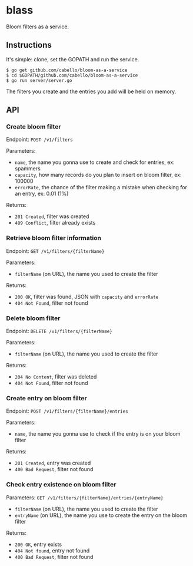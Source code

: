 # blass

Bloom filters as a service.

## Instructions

It's simple: clone, set the GOPATH and run the service.

    $ go get github.com/cabello/bloom-as-a-service
    $ cd $GOPATH/github.com/cabello/bloom-as-a-service
    $ go run server/server.go

The filters you create and the entries you add will be held on memory.

## API

### Create bloom filter

Endpoint: `POST /v1/filters`

Parameters:

- `name`, the name you gonna use to create and check for entries, ex: spammers
- `capacity`, how many records do you plan to insert on bloom filter, ex: 100000
- `errorRate`, the chance of the filter making a mistake when checking for an entry, ex: 0.01 (1%)

Returns:

- `201 Created`, filter was created
- `409 Conflict`, filter already exists

### Retrieve bloom filter information

Endpoint: `GET /v1/filters/{filterName}`

Parameters:

- `filterName` (on URL), the name you used to create the filter

Returns:

- `200 OK`, filter was found, JSON with `capacity` and `errorRate`
- `404 Not Found`, filter not found

### Delete bloom filter

Endpoint: `DELETE /v1/filters/{filterName}`

Parameters:

- `filterName` (on URL), the name you used to create the filter

Returns:

- `204 No Content`, filter was deleted
- `404 Not Found`, filter not found

### Create entry on bloom filter

Endpoint: `POST /v1/filters/{filterName}/entries`

Parameters:

- `name`, the name you gonna use to check if the entry is on your bloom filter

Returns:

- `201 Created`, entry was created
- `400 Bad Request`, filter not found


### Check entry existence on bloom filter

Parameters: `GET /v1/filters/{filterName}/entries/{entryName}`

- `filterName` (on URL), the name you used to create the filter
- `entryName` (on URL), the name you use to create the entry on the bloom filter

Returns:

- `200 OK`, entry exists
- `404 Not found`, entry not found
- `400 Bad Request`, filter not found


